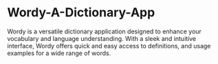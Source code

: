 # Wordy-A-Dictionary-App
Wordy is a versatile dictionary application designed to enhance your vocabulary and language understanding. With a sleek and intuitive interface, Wordy offers quick and easy access to definitions, and usage examples for a wide range of words.
